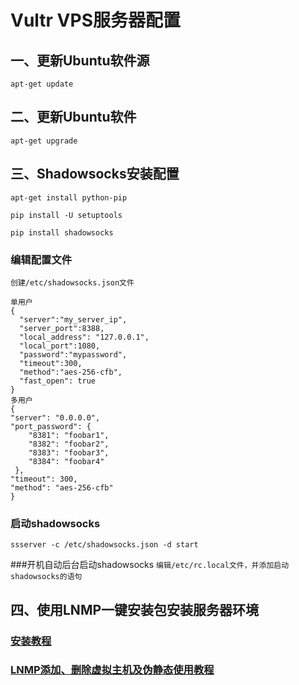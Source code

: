 # Vultr VPS服务器配置
## 一、更新Ubuntu软件源

`apt-get update`

## 二、更新Ubuntu软件
`apt-get upgrade`

## 三、Shadowsocks安装配置
`apt-get install python-pip`

`pip install -U setuptools`

`pip install shadowsocks`

### 编辑配置文件
`创建/etc/shadowsocks.json文件`

    单用户
    {
      "server":"my_server_ip",
      "server_port":8388,
      "local_address": "127.0.0.1",
      "local_port":1080,
      "password":"mypassword",
      "timeout":300,
      "method":"aes-256-cfb",
      "fast_open": true
    }
    多用户
    {
    "server": "0.0.0.0",
    "port_password": {
        "8381": "foobar1",
        "8382": "foobar2",
        "8383": "foobar3",
        "8384": "foobar4"
     },
    "timeout": 300,
    "method": "aes-256-cfb"
    }
### 启动shadowsocks
`ssserver -c /etc/shadowsocks.json -d start`

###开机自动后台启动shadowsocks
`编辑/etc/rc.local文件，并添加启动shadowsocks的语句`

## 四、使用LNMP一键安装包安装服务器环境
### [安装教程](http://lnmp.org/install.html)
### [LNMP添加、删除虚拟主机及伪静态使用教程](http://lnmp.org/faq/lnmp-vhost-add-howto.html)
